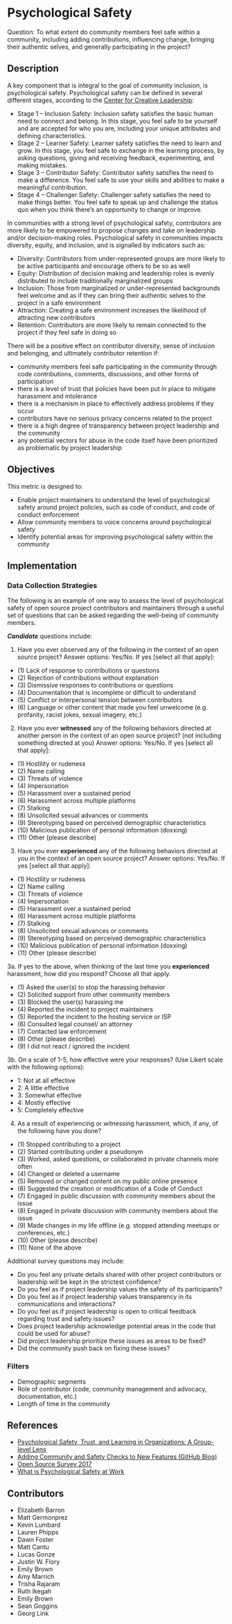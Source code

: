 # Psychological Safety

Question: To what extent do community members feel safe within a community, including adding contributions, influencing change, bringing their authentic selves, and generally participating in the project? 

## Description
A key component that is integral to the goal of community inclusion, is psychological safety. Psychological safety can be defined in several different stages, according to the [Center for Creative Leadership](https://www.ccl.org/articles/leading-effectively-articles/what-is-psychological-safety-at-work/):
- Stage 1 – Inclusion Safety: Inclusion safety satisfies the basic human need to connect and belong. In this stage, you feel safe to be yourself and are accepted for who you are, including your unique attributes and defining characteristics.
- Stage 2 – Learner Safety: Learner safety satisfies the need to learn and grow. In this stage, you feel safe to exchange in the learning process, by asking questions, giving and receiving feedback, experimenting, and making mistakes.
- Stage 3 – Contributor Safety: Contributor safety satisfies the need to make a difference. You feel safe to use your skills and abilities to make a meaningful contribution.
- Stage 4 – Challenger Safety: Challenger safety satisfies the need to make things better. You feel safe to speak up and challenge the status quo when you think there’s an opportunity to change or improve.

In communities with a strong level of psychological safety, contributors are more likely to be empowered to propose changes and take on leadership and/or decision-making roles. Psychological safety in communities impacts diversity, equity, and inclusion, and is signalled by indicators such as: 

- Diversity: Contributors from under-represented groups are more likely to be active participants and encourage others to be so as well
- Equity: Distribution of decision making and leadership roles is evenly distributed to include traditionally marginalized groups
- Inclusion: Those from marginalized or under-represented backgrounds feel welcome and as if they can bring their authentic selves to the project in a safe environment
- Attraction: Creating a safe environment increases the likelihood of attracting new contributors
- Retention: Contributors are more likely to remain connected to the project if they feel safe in doing so

There will be a positive effect on contributor diversity, sense of inclusion and belonging, and ultimately contributor retention if:
- community members feel safe participating in the community through code contributions, comments, discussions, and other forms of participation
- there is a level of trust that policies have been put in place to mitigate harassment and intolerance
- there is a mechanism in place to effectively address problems if they occur
- contributors have no serious privacy concerns related to the project
- there is a high degree of transparency between project leadership and the community
- any potential vectors for abuse in the code itself have been prioritized as problematic by project leadership

## Objectives
This metric is designed to:
- Enable project maintainers to understand the level of psychological safety around project policies, such as code of conduct, and code of conduct enforcement
- Allow community members to voice concerns around psychological safety
- Identify potential areas for improving psychological safety within the community

## Implementation

### Data Collection Strategies
The following is an example of one way to assess the level of psychological safety of open source project contributors and maintainers through a useful set of questions that can be asked regarding the well-being of community members.

_**Candidate**_ questions include:
 
1. Have you ever observed any of the following in the context of an open source project?
Answer options: Yes/No. If yes [select all that apply]: 
- (1) Lack of response to contributions or questions
- (2) Rejection of contributions without explanation
- (3) Dismissive responses to contributions or questions
- (4) Documentation that is incomplete or difficult to understand
- (5) Conflict or interpersonal tension between contributors
- (6) Language or other content that made you feel unwelcome (e.g. profanity, racist jokes, sexual imagery, etc.)

2. Have you ever **witnessed** any of the following behaviors directed at another person in the context of an open source project? (not including something directed at you) 
Answer options: Yes/No. If yes [select all that apply]:  
- (1) Hostility or rudeness
- (2) Name calling
- (3) Threats of violence
- (4) Impersonation
- (5) Harassment over a sustained period
- (6) Harassment across multiple platforms
- (7) Stalking
- (8) Unsolicited sexual advances or comments
- (9) Stereotyping based on perceived demographic characteristics
- (10) Malicious publication of personal information (doxxing)
- (11) Other (please describe)
 
3. Have you ever **experienced** any of the following behaviors directed at you in the context of an open source project? 
Answer options: Yes/No. If yes [select all that apply]: 
- (1) Hostility or rudeness 
- (2) Name calling 
- (3) Threats of violence
- (4) Impersonation
- (5) Harassment over a sustained period
- (6) Harassment across multiple platforms
- (7) Stalking
- (8) Unsolicited sexual advances or comments
- (9) Stereotyping based on perceived demographic characteristics
- (10) Malicious publication of personal information (doxxing)
- (11) Other (please describe)
 
3a. If yes to the above, when thinking of the last time you **experienced** harassment, how did you respond? Choose all that apply.
- (1) Asked the user(s) to stop the harassing behavior
- (2) Solicited support from other community members
- (3) Blocked the user(s) harassing me
- (4) Reported the incident to project maintainers
- (5) Reported the incident to the hosting service or ISP
- (6) Consulted legal counsel/ an attorney
- (7) Contacted law enforcement
- (8) Other (please describe)
- (9) I did not react / ignored the incident

3b. On a scale of 1-5, how effective were your responses? (Use Likert scale with the following options):
- 1: Not at all effective
- 2: A little effective
- 3: Somewhat effective
- 4: Mostly effective
- 5: Completely effective
 
4. As a result of experiencing or witnessing harassment, which, if any, of the following have you done?
- (1) Stopped contributing to a project
- (2) Started contributing under a pseudonym
- (3) Worked, asked questions, or collaborated in private channels more often
- (4) Changed or deleted a username
- (5) Removed or changed content on my public online presence
- (6) Suggested the creation or modification of a Code of Conduct
- (7) Engaged in public discussion with community members about the issue
- (8) Engaged in private discussion with community members about the issue
- (9) Made changes in my life offline (e.g. stopped attending meetups or conferences, etc.)
- (10) Other (please describe)
- (11) None of the above

Additional survey questions may include:

- Do you feel any private details shared with other project contributors or leadership will be kept in the strictest confidence?
- Do you feel as if project leadership values the safety of its participants?
- Do you feel as if project leadership values transparency in its communications and interactions?
- Do you feel as if project leadership is open to critical feedback regarding trust and safety issues?
- Does project leadership acknowledge potential areas in the code that could be used for abuse?
- Did project leadership prioritize these issues as areas to be fixed?
- Did the community push back on fixing these issues?

### Filters
- Demographic segments
- Role of contributor (code, community management and advocacy, documentation, etc.)
- Length of time in the community


## References
- [Psychological Safety, Trust, and Learning in Organizations: A Group-level Lens](https://www.researchgate.net/publication/268328210_Psychological_Safety_Trust_and_Learning_in_Organizations_A_Group-level_Lens)
- [Adding Community and Safety Checks to New Features (GitHub Blog)](https://github.blog/2017-01-31-community-and-safety-feature-reviews/)
- [Open Source Survey 2017](https://opensourcesurvey.org/2017/)
- [What is Psychological Safety at Work](https://www.ccl.org/articles/leading-effectively-articles/what-is-psychological-safety-at-work/)

## Contributors
- Elizabeth Barron
- Matt Germonprez
- Kevin Lumbard
- Lauren Phipps
- Dawn Foster
- Matt Cantu
- Lucas Gonze
- Justin W. Flory
- Emily Brown
- Amy Marrich
- Trisha Rajaram
- Ruth Ikegah
- Emily Brown
- Sean Goggins
- Georg Link
